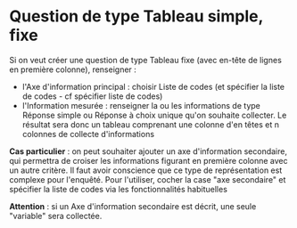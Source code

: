 # Question de type Tableau simple, fixe

Si on veut créer une question de type Tableau fixe (avec en-tête de lignes en première colonne), renseigner :

- l'Axe d'information principal : choisir Liste de codes (et spécifier la liste de codes - cf spécifier liste de codes)
- l'Information mesurée : renseigner la ou les informations de type Réponse simple ou Réponse à choix unique qu'on souhaite collecter. Le résultat sera donc un tableau comprenant une colonne d'en têtes et n colonnes de collecte d'informations

**Cas particulier** : on peut souhaiter ajouter un axe d'information secondaire, qui permettra de croiser les informations figurant en première colonne avec un autre critère. Il faut avoir conscience que ce type de représentation est complexe pour l'enquêté. Pour l'utiliser, cocher la case "axe secondaire" et spécifier la liste de codes via les fonctionnalités habituelles

**Attention** : si un Axe d'information secondaire est décrit, une seule "variable" sera collectée. 
